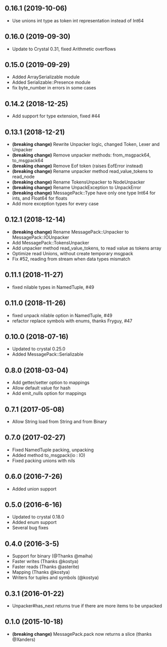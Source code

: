 ## 0.16.1 (2019-10-06)
* Use unions int type as token int representation instead of Int64

## 0.16.0 (2019-09-30)
* Update to Crystal 0.31, fixed Arithmetic overflows

## 0.15.0 (2019-09-29)
* Added ArraySerializable module
* Added Serializable::Presence module
* fix byte_number in errors in some cases

## 0.14.2 (2018-12-25)
* Add support for type extension, fixed #44

## 0.13.1 (2018-12-21)
* **(breaking change)** Rewrite Unpacker logic, changed Token, Lexer and Unpacker
* **(breaking change)** Remove unpacker methods: from_msgpack64, to_msgpack64
* **(breaking change)** Remove Eof token (raises EofError instead)
* **(breaking change)** Rename unpacker method read_value_tokens to read_node
* **(breaking change)** Rename TokensUnpacker to NodeUnpacker
* **(breaking change)** Rename UnpackException to UnpackError
* **(breaking change)** MessagePack::Type have only one type Int64 for ints, and Float64 for floats
* Add more exception types for every case

## 0.12.1 (2018-12-14)
* **(breaking change)** Rename MessagePack::Unpacker to MessagePack::IOUnpacker
* Add MessagePack::TokensUnpacker
* Add unpacker method read_value_tokens, to read value as tokens array
* Optimize read Unions, without create temporary msgpack
* Fix #52, reading from stream when data types mismatch

## 0.11.1 (2018-11-27)
* fixed nilable types in NamedTuple, #49

## 0.11.0 (2018-11-26)
* fixed unpack nilable option in NamedTuple, #49
* refactor replace symbols with enums, thanks Fryguy, #47

## 0.10.0 (2018-07-16)
* Updated to crystal 0.25.0
* Added MessagePack::Serializable

## 0.8.0 (2018-03-04)
* Add getter/setter option to mappings
* Allow default value for hash
* Add emit_nulls option for mappings

## 0.7.1 (2017-05-08)
* Allow String load from String and from Binary

## 0.7.0 (2017-02-27)
* Fixed NamedTuple packing, unpacking
* Added method to_msgpack(io : IO)
* Fixed packing unions with nils

## 0.6.0 (2016-7-26)
* Added union support

## 0.5.0 (2016-6-16)
* Updated to crystal 0.18.0
* Added enum support
* Several bug fixes

## 0.4.0 (2016-3-5)
* Support for binary (@Thanks @maiha)
* Faster writes (Thanks @kostya)
* Faster reads (Thanks @asterite)
* Mapping (Thanks @kostya)
* Writers for tuples and symbols (@kostya)

## 0.3.1 (2016-01-22)
* Unpacker#has_next returns true if there are more items to be unpacked

## 0.1.0 (2015-10-18)

* **(breaking change)** MessagePack.pack now returns a slice (thanks @Xanders)
